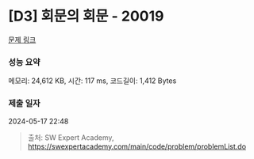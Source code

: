 # [D3] 회문의 회문 - 20019 

[문제 링크](https://swexpertacademy.com/main/code/problem/problemDetail.do?contestProbId=AY2hjCWKbykDFATh) 

### 성능 요약

메모리: 24,612 KB, 시간: 117 ms, 코드길이: 1,412 Bytes

### 제출 일자

2024-05-17 22:48



> 출처: SW Expert Academy, https://swexpertacademy.com/main/code/problem/problemList.do